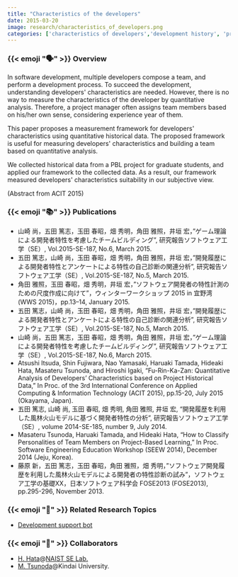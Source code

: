 ```yaml
---
title: "Characteristics of the developers"
date: 2015-03-20
image: research/characteristics_of_developers.png
categories: ['characteristics of developers','development history', 'project analysis']
---
```


### {{< emoji ":speaking_head:" >}} Overview

In software development, multiple developers compose a team, and perform a development process.
To succeed the development, understanding developers' characteristics are needed.
However, there is no way to measure the characteristics of the developer by quantitative analysis.
Therefore, a project manager often assigns team members based on his/her own sense, considering experience year of them.

This paper proposes a measurement framework for developers' characteristics using quantitative historical data.
The proposed framework is useful for measuring developers' characteristics and building a team based on quantitative analysis.

We collected historical data from a PBL project for graduate students, and applied our framework to the collected data.
As a result, our framework measured developers' characteristics suitability in our subjective view.

(Abstract from ACIT 2015)

### {{< emoji ":books:" >}} Publications

* 山崎 尚，五田 篤志，玉田 春昭，畑 秀明，角田 雅照，井垣 宏，”ゲーム理論による開発者特性を考慮したチームビルディング”, 研究報告ソフトウェア工学（SE）, Vol.2015-SE-187, No.6, March 2015.
* 五田 篤志，山崎 尚，玉田 春昭，畑 秀明，角田 雅照，井垣 宏，”開発履歴による開発者特性とアンケートによる特性の自己診断の関連分析”, 研究報告ソフトウェア工学（SE）, Vol.2015-SE-187, No.5, March 2015.
* 角田 雅照，玉田 春昭，畑 秀明，井垣 宏，”ソフトウェア開発者の特性計測のための尺度作成に向けて”，ウィンターワークショップ 2015 in 宜野湾 (WWS 2015)，pp.13–14, January 2015.
* 五田 篤志，山崎 尚，玉田 春昭，畑 秀明，角田 雅照，井垣 宏，”開発履歴による開発者特性とアンケートによる特性の自己診断の関連分析”, 研究報告ソフトウェア工学（SE）, Vol.2015-SE-187, No.5, March 2015.
* 山崎 尚，五田 篤志，玉田 春昭，畑 秀明，角田 雅照，井垣 宏，”ゲーム理論による開発者特性を考慮したチームビルディング”, 研究報告ソフトウェア工学（SE）, Vol.2015-SE-187, No.6, March 2015.
* Atsushi Itsuda, Shin Fujiwara, Nao Yamasaki, Haruaki Tamada, Hideaki Hata, Masateru Tsunoda, and Hiroshi Igaki, “Fu-Rin-Ka-Zan: Quantitative Analysis of Developers’ Characteristics based on Project Historical Data,” In Proc. of the 3rd International Conference on Applied Computing & Information Technology (ACIT 2015), pp.15-20, July 2015 (Okayama, Japan).
* 五田 篤志, 山崎 尚, 玉田 春昭, 畑 秀明, 角田 雅照, 井垣 宏, “開発履歴を利用した風林火山モデルに基づく開発者特性の分析”, 研究報告ソフトウェア工学（SE）, volume 2014-SE-185, number 9, July 2014.
* Masateru Tsunoda, Haruaki Tamada, and Hideaki Hata, “How to Classify Personalities of Team Members on Project-Based Learning,” In Proc. Software Engineering Education Workshop (SEEW 2014), December 2014 (Jeju, Korea).
* 藤原 新，五田 篤志，玉田 春昭，角田 雅照，畑 秀明，”ソフトウェア開発履歴を利用した風林火山モデルによる開発者の特性診断の試み”，ソフトウェア工学の基礎XX，日本ソフトウェア科学会 FOSE2013 (FOSE2013), pp.295-296, November 2013.

### {{< emoji ":mag_right:" >}} Related Research Topics

* [Development support bot](../development_support_bot)

### {{< emoji ":handshake:" >}} Collaborators

* [H. Hata](https://hideakihata.github.io/)@[NAIST SE Lab.](http://se-naist.jp/)
* [M. Tsunoda](https://www.info.kindai.ac.jp/~tsunoda/)@Kindai University.
